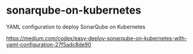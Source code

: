 # sonarqube-on-kubernetes
YAML configuration to deploy SonarQube on Kubernetes

https://medium.com/codex/easy-deploy-sonarqube-on-kubernetes-with-yaml-configuration-27f5adc8de90



